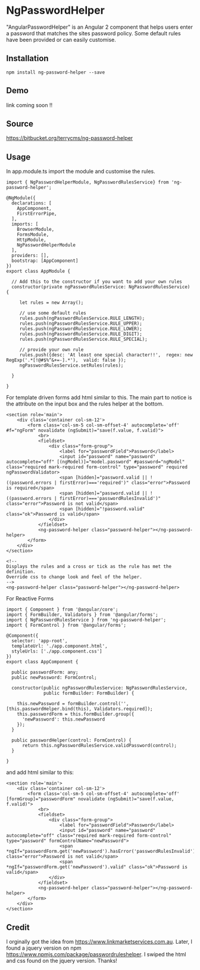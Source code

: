 # NgPasswordHelper


"AngularPasswordHelper" is an Angular 2 component that helps users enter a password
that matches the sites password policy. Some default rules have been provided or
 can easily customise.

## Installation

```
npm install ng-password-helper --save
```

## Demo

link coming soon !!

## Source

https://bitbucket.org/terrycms/ng-password-helper

## Usage

In app.module.ts import the module and customise the rules.

```
import { NgPasswordHelperModule, NgPasswordRulesService} from 'ng-password-helper';

@NgModule({
  declarations: [
    AppComponent,
    FirstErrorPipe,
  ],
  imports: [
    BrowserModule,
    FormsModule,
    HttpModule,
    NgPasswordHelperModule
  ],
  providers: [],
  bootstrap: [AppComponent]
})
export class AppModule {

  // Add this to the constructor if you want to add your own rules
  constructor(private ngPasswordRulesService: NgPasswordRulesService) {

     let rules = new Array();

     // use some default rules
     rules.push(ngPasswordRulesService.RULE_LENGTH);
     rules.push(ngPasswordRulesService.RULE_UPPER);
     rules.push(ngPasswordRulesService.RULE_LOWER);
     rules.push(ngPasswordRulesService.RULE_DIGIT);
     rules.push(ngPasswordRulesService.RULE_SPECIAL);

     // provide your own rule
     rules.push({desc: 'At least one special character!!',  regex: new RegExp('.*[!@#$%^&+=-].*'),  valid: false });
     ngPasswordRulesService.setRules(rules);

  }

}

```
For template driven forms add html similar to this. The main part to notice is the attribute on the input box
and the rules helper at the bottom.

```
<section role='main'>
    <div class='container col-sm-12'>
        <form class='col-sm-5 col-sm-offset-4' autocomplete='off' #f="ngForm" novalidate (ngSubmit)="save(f.value, f.valid)">
            <br>
            <fieldset>
                <div class="form-group">
                    <label for="passwordField">Password</label>
                    <input id="password" name="password" autocomplete="off" [(ngModel)]="model.password" #password="ngModel" class="required mark-required form-control" type="password" required ngPasswordValidator>
                    <span [hidden]="password.valid || !((password.errors | firstError)==='required')" class="error">Password is required</span>
                    <span [hidden]="password.valid || !((password.errors | firstError)==='passwordRulesInvalid')" class="error">Password is not valid</span>
                    <span [hidden]="!password.valid" class="ok">Password is valid</span>
                </div>
            </fieldset>
            <ng-password-helper class="password-helper"></ng-password-helper>
        </form>
    </div>
</section>

<!--
Displays the rules and a cross or tick as the rule has met the definition.
Override css to change look and feel of the helper.
-->
<ng-password-helper class="password-helper"></ng-password-helper>

```

For Reactive Forms


```
import { Component } from '@angular/core';
import { FormBuilder, Validators } from '@angular/forms';
import { NgPasswordRulesService } from 'ng-password-helper';
import { FormControl } from '@angular/forms';

@Component({
  selector: 'app-root',
  templateUrl: './app.component.html',
  styleUrls: ['./app.component.css']
})
export class AppComponent {

  public passwordForm: any;
  public newPassword: FormControl;

  constructor(public ngPasswordRulesService: NgPasswordRulesService,
              public formBuilder: FormBuilder) {

    this.newPassword = formBuilder.control('', [this.passwordHelper.bind(this), Validators.required]);
    this.passwordForm = this.formBuilder.group({
      'newPassword': this.newPassword
    });
  }

  public passwordHelper(control: FormControl) {
      return this.ngPasswordRulesService.validPassword(control);
  }

}
```

and add html similar to this:

```
<section role='main'>
    <div class='container col-sm-12'>
        <form class='col-sm-5 col-sm-offset-4' autocomplete='off' [formGroup]="passwordForm" novalidate (ngSubmit)="save(f.value, f.valid)">
            <br>
            <fieldset>
                <div class="form-group">
                    <label for="passwordField">Password</label>
                    <input id="password" name="password" autocomplete="off" class="required mark-required form-control" type="password" formControlName="newPassword">
                    <span *ngIf="passwordForm.get('newPassword').hasError('passwordRulesInvalid')" class="error">Password is not valid</span>
                    <span *ngIf="passwordForm.get('newPassword').valid" class="ok">Password is valid</span>
                </div>
            </fieldset>
            <ng-password-helper class="password-helper"></ng-password-helper>
        </form>
    </div>
</section>
```

## Credit

I orginally got the idea from https://www.linkmarketservices.com.au.
Later, I found a jquery version on npm https://www.npmjs.com/package/passwordruleshelper.
I swiped the html and css found on the jquery version. Thanks!